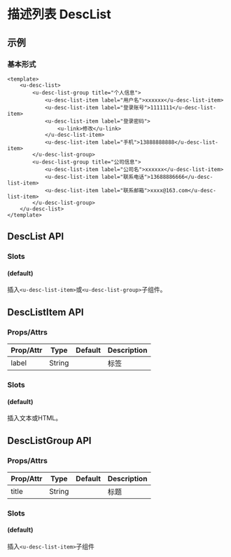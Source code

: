 # 描述列表 DescList

## 示例
### 基本形式

``` vue
<template>
    <u-desc-list>
        <u-desc-list-group title="个人信息">
            <u-desc-list-item label="用户名">xxxxxx</u-desc-list-item>
            <u-desc-list-item label="登录账号">1111111</u-desc-list-item>
            <u-desc-list-item label="登录密码">
                <u-link>修改</u-link>
            </u-desc-list-item>
            <u-desc-list-item label="手机">13888888888</u-desc-list-item>
        </u-desc-list-group>
        <u-desc-list-group title="公司信息">
            <u-desc-list-item label="公司名">xxxxxx</u-desc-list-item>
            <u-desc-list-item label="联系电话">13688886666</u-desc-list-item>
            <u-desc-list-item label="联系邮箱">xxxx@163.com</u-desc-list-item>
        </u-desc-list-group>
    </u-desc-list>
</template>
```

## DescList API

### Slots

#### (default)

插入`<u-desc-list-item>`或`<u-desc-list-group>`子组件。

## DescListItem API

### Props/Attrs

| Prop/Attr | Type | Default | Description |
| --------- | ---- | ------- | ----------- |
| label | String | | 标签 |

### Slots

#### (default)

插入文本或HTML。

## DescListGroup API

### Props/Attrs

| Prop/Attr | Type | Default | Description |
| --------- | ---- | ------- | ----------- |
| title | String | | 标题 |

### Slots

#### (default)

插入`<u-desc-list-item>`子组件
